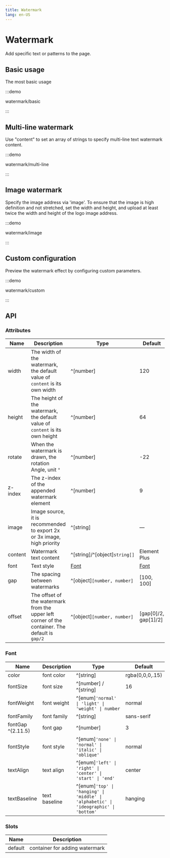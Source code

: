 ```yaml
---
title: Watermark
lang: en-US
---
```


# Watermark

Add specific text or patterns to the page.

## Basic usage

The most basic usage

:::demo

watermark/basic

:::

## Multi-line watermark

Use "content" to set an array of strings to specify multi-line text watermark content.

:::demo

watermark/multi-line

:::

## Image watermark

Specify the image address via 'image'. To ensure that the image is high definition and not stretched, set the width and height, and upload at least twice the width and height of the logo image address.

:::demo

watermark/image

:::

## Custom configuration

Preview the watermark effect by configuring custom parameters.

:::demo

watermark/custom

:::

## API

### Attributes

| Name    | Description                                                                                     | Type                          | Default                    |
| ------- | ----------------------------------------------------------------------------------------------- | ----------------------------- | -------------------------- |
| width   | The width of the watermark, the default value of `content` is its own width                     | ^[number]                     | 120                        |
| height  | The height of the watermark, the default value of `content` is its own height                   | ^[number]                     | 64                         |
| rotate  | When the watermark is drawn, the rotation Angle, unit `°`                                       | ^[number]                     | -22                        |
| z-index | The z-index of the appended watermark element                                                   | ^[number]                     | 9                          |
| image   | Image source, it is recommended to export 2x or 3x image, high priority                         | ^[string]                     | —                          |
| content | Watermark text content                                                                          | ^[string]/^[object]`string[]` | Element Plus               |
| font    | Text style                                                                                      | [Font](#font)                 | [Font](#font)              |
| gap     | The spacing between watermarks                                                                  | ^[object]`[number, number]`   | \[100, 100\]               |
| offset  | The offset of the watermark from the upper left corner of the container. The default is `gap/2` | ^[object]`[number, number]`   | \[gap\[0\]/2, gap\[1\]/2\] |

### Font

| Name              | Description   | Type                                                                                 | Default         |
| ----------------- | ------------- | ------------------------------------------------------------------------------------ | --------------- |
| color             | font color    | ^[string]                                                                            | rgba(0,0,0,.15) |
| fontSize          | font size     | ^[number] / ^[string]                                                                | 16              |
| fontWeight        | font weight   | ^[enum]`'normal' \| 'light' \| 'weight' \| number`                                   | normal          |
| fontFamily        | font family   | ^[string]                                                                            | sans-serif      |
| fontGap ^(2.11.5) | font gap      | ^[number]                                                                            | 3               |
| fontStyle         | font style    | ^[enum]`'none' \| 'normal' \| 'italic' \| 'oblique'`                                 | normal          |
| textAlign         | text align    | ^[enum]`'left' \| 'right' \| 'center' \| 'start' \| 'end' `                          | center          |
| textBaseline      | text baseline | ^[enum]`'top' \| 'hanging' \| 'middle' \| 'alphabetic' \| 'ideographic' \| 'bottom'` | hanging         |

### Slots

| Name    | Description                    |
| ------- | ------------------------------ |
| default | container for adding watermark |
